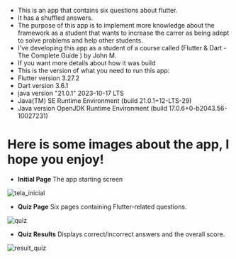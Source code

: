 - This is an app that contains six questions about flutter.
- It has a shuffled answers.
- The purpose of this app is to implement more knowledge about the framework as a student that wants to increase the carrer as being adept to solve problems and help other students.
- I've developing this app as a student of a course called (Flutter & Dart - The Complete Guide ) by John M.
- If you want more details about how it was build
- This is the version of what you need to run this app:
- Flutter version 3.27.2
- Dart version 3.6.1
- java version "21.0.1" 2023-10-17 LTS
- Java(TM) SE Runtime Environment (build 21.0.1+12-LTS-29)
- Java version OpenJDK Runtime Environment (build 17.0.6+0-b2043.56-10027231)

# Here is some images about the app, I hope you enjoy!


- **Initial Page** The app starting screen
  
![tela_inicial](https://github.com/user-attachments/assets/23079ee6-ba1d-423a-a87a-b60f3fd65f30)

- **Quiz Page** Six pages containing Flutter-related questions.
  
![quiz](https://github.com/user-attachments/assets/f2b6dcc9-e136-4182-9f04-7cc3f58b1ff3)

- **Quiz Results** Displays correct/incorrect answers and the overall score.
  
![result_quiz](https://github.com/user-attachments/assets/be28d935-3902-4488-a7e6-896658b7c5f3)
